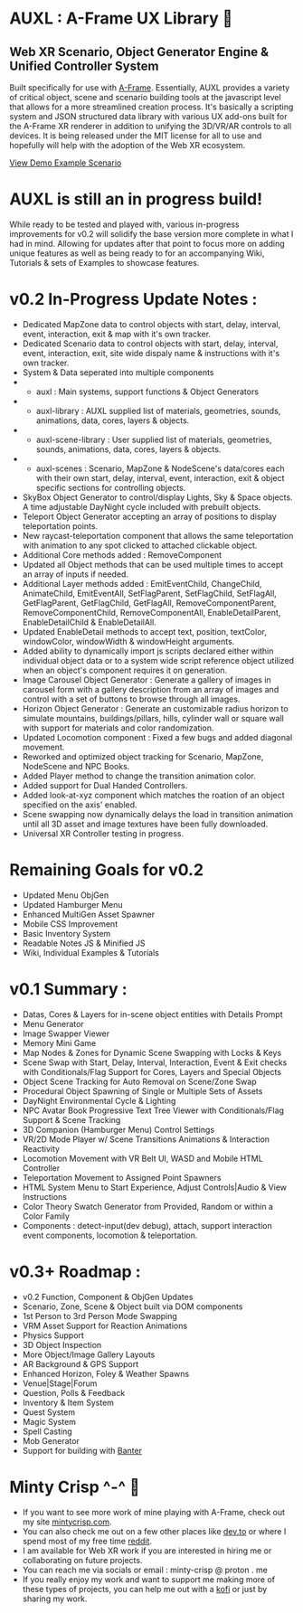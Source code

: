 # AUXL : A-Frame UX Library :palm_tree:

## Web XR Scenario, Object Generator Engine & Unified Controller System

Built specifically for use with [A-Frame](https://github.com/aframevr/). Essentially, AUXL provides a variety of critical object, scene and scenario building tools at the javascript level that allows for a more streamlined creation process. It's basically a scripting system and JSON structured data library with various UX add-ons built for the A-Frame XR renderer in addition to unifying the 3D/VR/AR controls to all devices. It is being released under the MIT license for all to use and hopefully will help with the adoption of the Web XR ecosystem.

[View Demo Example Scenario](https://minty-crisp.github.io/AUXL/)

# AUXL is still an in progress build!
While ready to be tested and played with, various in-progress improvements for v0.2 will solidify the base version more complete in what I had in mind. Allowing for updates after that point to focus more on adding unique features as well as being ready to for an accompanying Wiki, Tutorials & sets of Examples to showcase features.

# v0.2 In-Progress Update Notes :
- Dedicated MapZone data to control objects with start, delay, interval, event, interaction, exit & map with it's own tracker. 
- Dedicated Scenario data to control objects with start, delay, interval, event, interaction, exit, site wide dispaly name & instructions with it's own tracker.
- System & Data seperated into multiple components
- - auxl : Main systems, support functions & Object Generators
- - auxl-library : AUXL supplied list of materials, geometries, sounds, animations, data, cores, layers & objects.
- - auxl-scene-library : User supplied list of materials, geometries, sounds, animations, data, cores, layers & objects.
- - auxl-scenes : Scenario, MapZone & NodeScene's data/cores each with their own start, delay, interval, event, interaction, exit & object specific sections for controlling objects.
- SkyBox Object Generator to control/display Lights, Sky & Space objects. A time adjustable DayNight cycle included with prebuilt objects.
- Teleport Object Generator accepting an array of positions to display teleportation points.
- New raycast-teleportation component that allows the same teleportation with animation to any spot clicked to attached clickable object.
- Additional Core methods added : RemoveComponent
- Updated all Object methods that can be used multiple times to accept an array of inputs if needed.
- Additional Layer methods added : EmitEventChild, ChangeChild, AnimateChild, EmitEventAll, SetFlagParent, SetFlagChild, SetFlagAll, GetFlagParent, GetFlagChild, GetFlagAll, RemoveComponentParent, RemoveComponentChild, RemoveComponentAll, EnableDetailParent, EnableDetailChild & EnableDetailAll.
- Updated EnableDetail methods to accept text, position, textColor, windowColor, windowWidth & windowHeight arguments.
- Added ability to dynamically import js scripts declared either within individual object data or to a system wide script reference object utilized when an object's component requires it on generation.
- Image Carousel Object Generator : Generate a gallery of images in carousel form with a gallery description from an array of images and control with a set of buttons to browse through all images.
- Horizon Object Generator : Generate an customizable radius horizon to simulate mountains, buildings/pillars, hills, cylinder wall or square wall with support for materials and color randomization.
- Updated Locomotion component : Fixed a few bugs and added diagonal movement.
- Reworked and optimized object tracking for Scenario, MapZone, NodeScene and NPC Books.
- Added Player method to change the transition animation color.
- Added support for Dual Handed Controllers.
- Added look-at-xyz component which matches the roation of an object specified on the axis' enabled.
- Scene swapping now dynamically delays the load in transition animation until all 3D asset and image textures have been fully downloaded.
- Universal XR Controller testing in progress.

# Remaining Goals for v0.2
- Updated Menu ObjGen
- Updated Hamburger Menu
- Enhanced MultiGen Asset Spawner
- Mobile CSS Improvement
- Basic Inventory System
- Readable Notes JS & Minified JS
- Wiki, Individual Examples & Tutorials

# v0.1 Summary :
- Datas, Cores & Layers for in-scene object entities with Details Prompt
- Menu Generator
- Image Swapper Viewer
- Memory Mini Game
- Map Nodes & Zones for Dynamic Scene Swapping with Locks & Keys
- Scene Swap with Start, Delay, Interval, Interaction, Event & Exit checks with Conditionals/Flag Support for Cores, Layers and Special Objects
- Object Scene Tracking for Auto Removal on Scene/Zone Swap
- Procedural Object Spawning of Single or Multiple Sets of Assets
- DayNight Environmental Cycle & Lighting
- NPC Avatar Book Progressive Text Tree Viewer with Conditionals/Flag Support & Scene Tracking
- 3D Companion (Hamburger Menu) Control Settings
- VR/2D Mode Player w/ Scene Transitions Animations & Interaction Reactivity
- Locomotion Movement with VR Belt UI, WASD and Mobile HTML Controller 
- Teleportation Movement to Assigned Point Spawners
- HTML System Menu to Start Experience, Adjust Controls|Audio & View Instructions
- Color Theory Swatch Generator from Provided, Random or within a Color Family
- Components : detect-input(dev debug), attach, support interaction event components, locomotion & teleportation.

# v0.3+ Roadmap :
- v0.2 Function, Component & ObjGen Updates
- Scenario, Zone, Scene & Object built via DOM components
- 1st Person to 3rd Person Mode Swapping
- VRM Asset Support for Reaction Animations
- Physics Support
- 3D Object Inspection
- More Object/Image Gallery Layouts
- AR Background & GPS Support
- Enhanced Horizon, Foley & Weather Spawns
- Venue|Stage|Forum
- Question, Polls & Feedback
- Inventory & Item System
- Quest System
- Magic System
- Spell Casting
- Mob Generator
- Support for building with [Banter](bantervr.com)

# Minty Crisp ^-^ :watermelon: 

- If you want to see more work of mine playing with A-Frame, check out my site [mintycrisp.com](https://mintycrisp.com).
- You can also check me out on a few other places like [dev.to](https://dev.to/mintycrisp) or where I spend most of my free time [reddit](https://www.reddit.com/user/Minty-Crisp/).
- I am available for Web XR work if you are interested in hiring me or collaborating on future projects.
- You can reach me via socials or email : minty-crisp @ proton . me
- If you really enjoy my work and want to support me making more of these types of projects, you can help me out with a [kofi](https://ko-fi.com/mintycrisp) or just by sharing my work.
